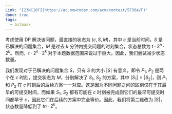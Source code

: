 ```yaml
---
Link: "[23NC10F](https://ac.nowcoder.com/acm/contest/57364/F)"
done: true
tags:
  - bitmask
---
```


考虑使用 DP 解决该问题，最直接的状态为 $(c,S,M)$，其中 $c$ 是当前时间，$S$ 是已解决的问题集合，$M$ 是过去 $k$ 分钟内提交问题的时刻集合，状态总数为 $t\cdot 2^n\cdot 2^k$。然而，$t\cdot 2^n\cdot 2^k$ 对于本题数据范围来说过于巨大。因此，我们尝试减少状态数量。

我们发现对于已解决的问题集合 $S$，只有 $S$ 的大小 $|S|$ 有意义，即令 $P_1$, $P_2$ 是两个在 $c$ 时刻，提交状态为 $M$，分别解决了 $S_1$, $S_2$ 的方案，其中 $|S_1|=|S_2|$，则 $P_1$ 和 $P_2$ 在 $c$ 时刻后的后续方案一一对应。这是因为不同问题之间的区别仅在于其最早的可提交时间，而如果 $S_1$, $S_2$ 都有可能在 $c$ 时刻被完成则它们的最早可提交时间都早于 $c$，因此它们在后续的方案中完全等价。因此，我们将第二维改为 $|S|$，状态数量降低到了 $tn\cdot 2^k$。